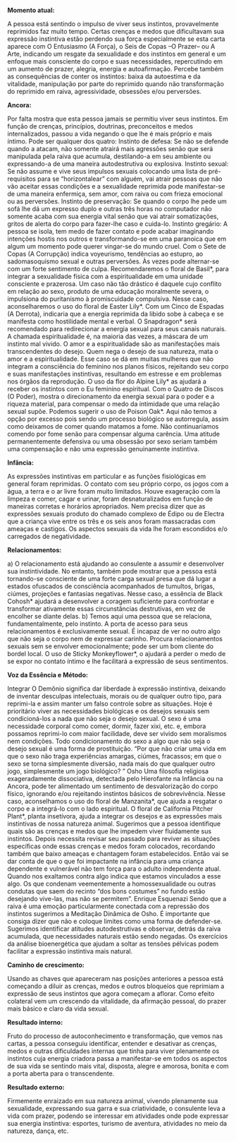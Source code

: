  **Momento atual:**

 A pessoa está sentindo o impulso de viver seus instintos, provavelmente reprimidos faz muito tempo. Certas crenças e medos que dificultavam sua expressão instintiva estão perdendo sua força especialmente se esta carta aparece com O Entusiasmo (A Força), o Seis de Copas –O Prazer– ou A Arte, indicando um resgate da sexualidade e dos instintos em general e um enfoque mais consciente do corpo e suas necessidades, repercutindo em um aumento de prazer, alegria, energia e autoafirmação. Percebe também as consequências de conter os instintos: baixa da autoestima e da vitalidade, manipulação por parte do reprimido quando não transformação do reprimido em raiva, agressividade, obsessões e/ou perversões. 


 **Ancora:** 

Por falta mostra que esta pessoa jamais se permitiu viver seus instintos. Em função de crenças, princípios, doutrinas, preconceitos e medos internalizados, passou a vida negando o que lhe é mais próprio e mais íntimo. Pode ser qualquer dos quatro: Instinto de defesa: Se não se defende quando a atacam, não somente atrairá mais agressões senão que será manipulada pela raiva que acumula, destilando-a em seu ambiente ou expressando-a de uma maneira autodestrutiva ou explosiva. Instinto sexual: Se não assume e vive seus impulsos sexuais colocando uma lista de pré-requisitos para se “horizontalear” com alguém, vai atrair pessoas que não vão aceitar essas condições e a sexualidade reprimida pode manifestar-se de uma maneira enfermiça, sem amor, com raiva ou com frieza emocional ou as perversões. Instinto de preservação: Se quando o corpo lhe pede um sofá lhe dá um expresso duplo e outras três horas no computador não somente acaba com sua energia vital senão que vai atrair somatizações, gritos de alerta do corpo para fazer-lhe caso e cuida-lo. Instinto gregário: A pessoa se isola, tem medo de fazer contato e pode acabar imaginando intenções hostis nos outros e transformando-se em uma paranoica que em algum um momento pode querer vingar-se do mundo cruel. Com o Sete de Copas (A Corrupção) indica voyeurismo, tendências ao estupro, ao sadomasoquismo sexual e outras perversões. Às vezes pode alternar-se com um forte sentimento de culpa. Recomendaremos o floral de Basil*, para integrar a sexualidade física com a espiritualidade em uma unidade consciente e prazerosa. Um caso não tão drástico é daquele cujo conflito em relação ao sexo, produto de uma educação moralmente severa, o impulsiona do puritanismo à promiscuidade compulsiva. Nesse caso, aconselharemos o uso do floral de Easter Lily*. Com um Cinco de Espadas (A Derrota), indicaria que a energia reprimida da libido sobe à cabeça e se manifesta como hostilidade mental e verbal. O Snapdragon* será recomendado para redirecionar a energia sexual para seus canais naturais. A chamada espiritualidade é, na maioria das vezes, a máscara de um instinto mal vivido. O amor e a espiritualidade são as manifestações mais transcendentes do desejo. Quem nega o desejo de sua natureza, mata o amor e a espiritualidade. Esse caso se dá em muitas mulheres que não integram a consciência do feminino nos planos físicos, rejeitando seu corpo e suas manifestações instintivas, resultando em estresse e em problemas nos órgãos da reprodução. O uso da flor do Alpine Lily* as ajudará a receber os instintos com o Eu feminino espiritual. Com o Quatro de Discos (O Poder), mostra o direcionamento da energia sexual para o poder e a riqueza material, para compensar o medo da intimidade que uma relação sexual supõe. Podemos sugerir o uso de Poison Oak*. Aqui não temos a opção por excesso pois sendo um processo biológico se autorregula, assim como deixamos de comer quando matamos a fome. Não continuaríamos comendo por fome senão para compensar alguma carência. Uma atitude permanentemente defensiva ou uma obsessão por sexo seriam também uma compensação e não uma expressão genuinamente instintiva. 


**Infância:**

 As expressões instintivas em particular e as funções fisiológicas em general foram reprimidas. O contato com seu próprio corpo, os jogos com a água, a terra e o ar livre foram muito limitados. Houve exageração com la limpeza e comer, cagar e urinar, foram desnaturalizados em função de maneiras corretas e horários apropriados. Nem precisa dizer que as expressões sexuais produto do chamado complexo de Édipo ou de Electra que a criança vive entre os três e os seis anos foram massacradas com ameaças e castigos. Os aspectos sexuais da vida lhe foram escondidos e/o carregados de negatividade. 


**Relacionamentos:**

 a) O relacionamento está ajudando ao consulente a assumir e desenvolver sua instintividade. No entanto, também pode mostrar que a pessoa está tornando-se consciente de uma forte carga sexual presa que dá lugar a estados ofuscados de consciência acompanhados de tumultos, brigas, ciúmes, projeções e fantasias negativas. Nesse caso, a essência de Black Cohosh* ajudará a desenvolver a coragem suficiente para confrontar e transformar ativamente essas circunstâncias destrutivas, em vez de encolher se diante delas. b) Temos aqui uma pessoa que se relaciona, fundamentalmente, pelo instinto. A porta de acesso para seus relacionamentos é exclusivamente sexual. É incapaz de ver no outro algo que não seja o corpo nem de expressar carinho. Procura relacionamentos sexuais sem se envolver emocionalmente; pode ser um bom cliente do bordel local. O uso de Sticky Monkeyflower*, o ajudará a perder o medo de se expor no contato íntimo e lhe facilitará a expressão de seus sentimentos. 


**Voz da Essência e Método:**

 Integrar O Demônio significa dar liberdade à expressão instintiva, deixando de inventar desculpas intelectuais, morais ou de qualquer outro tipo, para reprimi-la e assim manter um falso controle sobre as situações. Hoje é prioritário viver as necessidades biológicas e os desejos sexuais sem condicioná-los a nada que não seja o desejo sexual. O sexo é uma necessidade corporal como comer, dormir, fazer xixi, etc. e, embora possamos reprimi-lo com maior facilidade, deve ser vivido sem moralismos nem condições. Todo condicionamento do sexo a algo que não seja o desejo sexual é uma forma de prostituição. “Por que não criar uma vida em que o sexo não traga experiências amargas, ciúmes, fracassos; em que o sexo se torna simplesmente diversão, nada mais do que qualquer outro jogo, simplesmente um jogo biológico? ” Osho Uma filosofia religiosa exageradamente dissociativa, detectada pelo Hierofante na Infância ou na Ancora, pode ter alimentado um sentimento de desvalorização do corpo físico, ignorando e/ou rejeitando instintos básicos de sobrevivência. Nesse caso, aconselhamos o uso do floral de Manzanita*, que ajuda a resgatar o corpo e a integrá-lo com o lado espiritual. O floral de California Pitcher Plant*, planta insetívora, ajuda a integrar os desejos e as expressões mais instintivas de nossa natureza animal. Sugerimos que a pessoa identifique quais são as crenças e medos que lhe impedem viver fluidamente sus instintos. Depois necessita revisar seu passado para reviver as situações específicas onde essas crenças e medos foram colocados, recordando também que baixo ameaças e chantagem foram estabelecidos. Então vai se dar conta de que o que foi impactante na infância para uma criança dependente e vulnerável não tem força para o adulto independente atual. Quando nos exaltamos contra algo indica que estamos vinculados a esse algo. Os que condenam veementemente a homossexualidade ou outras condutas que saem do recinto “dos bons costumes” no fundo estão desejando vive-las, mas não se permitem”. Enrique Esquenazi Sendo que a raiva é uma emoção particularmente conectada com a repressão dos instintos sugerimos a Meditação Dinâmica de Osho. É importante que consiga dizer que não e coloque limites como uma forma de defender-se. Sugerimos identificar atitudes autodestrutivas e observar, detrás da raiva acumulada, que necessidades naturais estão sendo negadas. Os exercícios da análise bioenergética que ajudam a soltar as tensões pélvicas podem facilitar a expressão instintiva mais natural. 


**Caminho de crescimento:**

 Usando as chaves que apareceram nas posições anteriores a pessoa está começando a diluir as crenças, medos e outros bloqueios que reprimiam a expressão de seus instintos que agora começam a aflorar. Como efeito colateral vem um crescendo da vitalidade, da afirmação pessoal, do prazer mais básico e claro da vida sexual. 


**Resultado interno:**

 Fruto do processo de autoconhecimento e transformação, que vemos nas cartas, a pessoa conseguiu identificar, entender e desativar as crenças, medos e outras dificuldades internas que tinha para viver plenamente os instintos cuja energia criadora passa a manifestar-se em todos os aspectos de sua vida se sentindo mais vital, disposta, alegre e amorosa, bonita e com a porta aberta para o transcendente. 


**Resultado externo:**

 Firmemente enraizado em sua natureza animal, vivendo plenamente sua sexualidade, expressando sua garra e sua criatividade, o consulente leva a vida com prazer, podendo se interessar em atividades onde pode expressar sua energia instintiva: esportes, turismo de aventura, atividades no meio da natureza, dança, etc.
